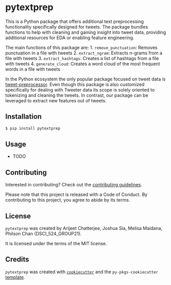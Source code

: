 # pytextprep

This is a Python package that offers additional text preprocessing functionality specifically designed for tweets. The package bundles functions to help with cleaning and gaining insight into tweet data, providing additional resources for EDA or enabling feature engineering.

The main functions of this package are:
    1. `remove_punctuation`: Removes punctuation in a file with tweets
    2. `extract_ngram`: Extracts n-grams from a file with tweets
    3. `extract_hashtags`: Creates a list of hashtags from a file with tweets
    4. `generate_cloud`: Creates a word cloud of the most frequent words in a file with tweets

In the Python ecosystem the only popular package focused on tweet data is [tweet-preprocessor](https://pypi.org/project/tweet-preprocessor/). Even though this package is also customized specifically for dealing with Tweeter data its scope is solely oriented to tokenizing and cleaning the tweets. In contrast, our package can be leveraged to extract new features out of tweets.

## Installation

```bash
$ pip install pytextprep
```

## Usage

- TODO

## Contributing

Interested in contributing? Check out the [contributing guidelines](https://github.com/UBC-MDS/pytextprep/blob/main/CONTRIBUTING.md). 

Please note that this project is released with a Code of Conduct. By contributing to this project, you agree to abide by its terms.

## License

`pytextprep` was created by Arijeet Chatterjee, Joshua Sia, Melisa Maidana, Philson Chan (DSCI_524_GROUP21). 

It is licensed under the terms of the MIT license.

## Credits

`pytextprep` was created with [`cookiecutter`](https://cookiecutter.readthedocs.io/en/latest/) and the `py-pkgs-cookiecutter` [template](https://github.com/py-pkgs/py-pkgs-cookiecutter).
